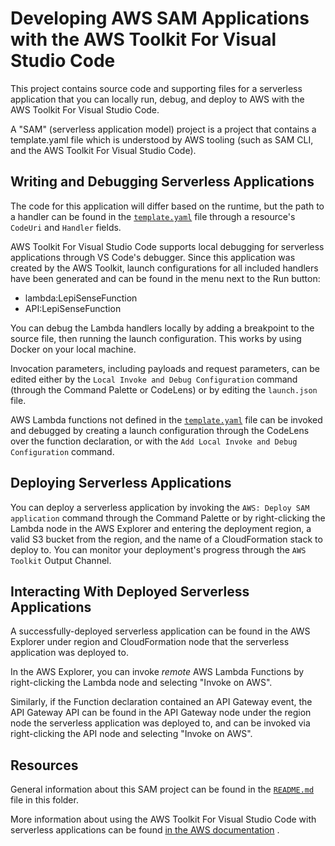 # Developing AWS SAM Applications with the AWS Toolkit For Visual Studio Code

This project contains source code and supporting files for a serverless
application that you can locally run, debug, and deploy to AWS with the AWS
Toolkit For Visual Studio Code.

A "SAM" (serverless application model) project is a project that contains a
template.yaml file which is understood by AWS tooling (such as SAM CLI, and the
AWS Toolkit For Visual Studio Code).

## Writing and Debugging Serverless Applications

The code for this application will differ based on the runtime, but the path to
a handler can be found in the [`template.yaml`](./template.yaml) file through a
resource's `CodeUri` and `Handler` fields.

AWS Toolkit For Visual Studio Code supports local debugging for serverless
applications through VS Code's debugger. Since this application was created by
the AWS Toolkit, launch configurations for all included handlers have been
generated and can be found in the menu next to the Run button:

* lambda:LepiSenseFunction
* API:LepiSenseFunction

You can debug the Lambda handlers locally by adding a breakpoint to the source
file, then running the launch configuration. This works by using Docker on your
local machine.

Invocation parameters, including payloads and request parameters, can be edited
either by the `Local Invoke and Debug Configuration` command (through the
Command Palette or CodeLens) or by editing the `launch.json` file.

AWS Lambda functions not defined in the [`template.yaml`](./template.yaml) file
can be invoked and debugged by creating a launch configuration through the
CodeLens over the function declaration, or with the `Add Local Invoke and Debug
Configuration` command.

## Deploying Serverless Applications

You can deploy a serverless application by invoking the `AWS: Deploy SAM
application` command through the Command Palette or by right-clicking the Lambda
node in the AWS Explorer and entering the deployment region, a valid S3 bucket
from the region, and the name of a CloudFormation stack to deploy to. You can
monitor your deployment's progress through the `AWS Toolkit` Output Channel.

## Interacting With Deployed Serverless Applications

A successfully-deployed serverless application can be found in the AWS Explorer
under region and CloudFormation node that the serverless application was
deployed to.

In the AWS Explorer, you can invoke _remote_ AWS Lambda Functions by
right-clicking the Lambda node and selecting "Invoke on AWS".

Similarly, if the Function declaration contained an API Gateway event, the API
Gateway API can be found in the API Gateway node under the region node the
serverless application was deployed to, and can be invoked via right-clicking
the API node and selecting "Invoke on AWS".

## Resources

General information about this SAM project can be found in the
[`README.md`](./README.md) file in this folder.

More information about using the AWS Toolkit For Visual Studio Code with
serverless applications can be found [in the AWS
documentation](https://docs.aws.amazon.com/toolkit-for-vscode/latest/userguide/serverless-apps.html)
.
